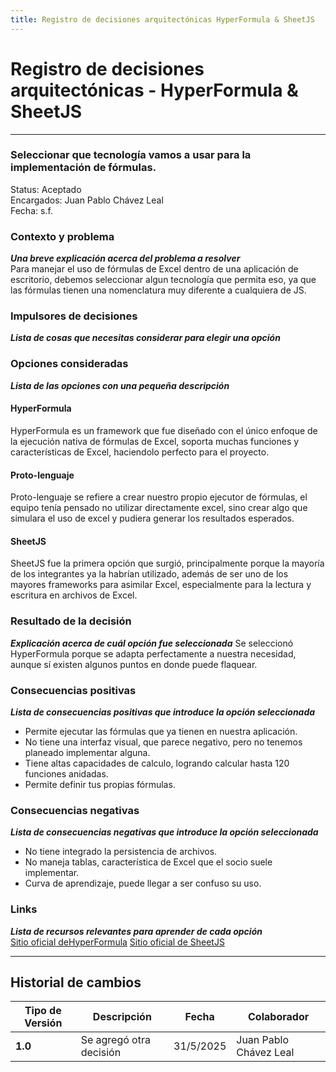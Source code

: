 ```yaml
---
title: Registro de decisiones arquitectónicas HyperFormula & SheetJS
---
```


# Registro de decisiones arquitectónicas - HyperFormula & SheetJS

---
### Seleccionar que tecnología vamos a usar para la implementación de fórmulas.
Status: Aceptado  
Encargados: Juan Pablo Chávez Leal  
Fecha: s.f.

### Contexto y problema
***Una breve explicación acerca del problema a resolver***  
Para manejar el uso de fórmulas de Excel dentro de una aplicación de escritorio, debemos seleccionar algun tecnología que permita eso, ya que las fórmulas tienen una nomenclatura muy diferente a cualquiera de JS.

### Impulsores de decisiones
***Lista de cosas que necesitas considerar para elegir una opción***  


### Opciones consideradas
***Lista de las opciones con una pequeña descripción***  

#### HyperFormula
HyperFormula es un framework que fue diseñado con el único enfoque de la ejecución nativa de fórmulas de Excel, soporta muchas funciones y características de Excel, haciendolo perfecto para el proyecto.

#### Proto-lenguaje
Proto-lenguaje se refiere a crear nuestro propio ejecutor de fórmulas, el equipo tenía pensado no utilizar directamente excel, sino crear algo que simulara el uso de excel y pudiera generar los resultados esperados.

#### SheetJS
SheetJS fue la primera opción que surgió, principalmente porque la mayoría de los integrantes ya la habrían utilizado, además de ser uno de los mayores frameworks para asimilar Excel, especialmente para la lectura y escritura en archivos de Excel.

### Resultado de la decisión
***Explicación acerca de cuál opción fue seleccionada***
Se seleccionó HyperFormula porque se adapta perfectamente a nuestra necesidad, aunque sí existen algunos puntos en donde puede flaquear.  


### Consecuencias positivas
***Lista de consecuencias positivas que introduce la opción seleccionada***  
- Permite ejecutar las fórmulas que ya tienen en nuestra aplicación.
- No tiene una interfaz visual, que parece negativo, pero no tenemos planeado implementar alguna.
- Tiene altas capacidades de calculo, logrando calcular hasta 120 funciones anidadas.
- Permite definir tus propias fórmulas.

### Consecuencias negativas
***Lista de consecuencias negativas que introduce la opción seleccionada***  
- No tiene integrado la persistencia de archivos.
- No maneja tablas, característica de Excel que el socio suele implementar.
- Curva de aprendizaje, puede llegar a ser confuso su uso.
### Links
***Lista de recursos relevantes para aprender de cada opción***  
[Sitio oficial deHyperFormula](https://hyperformula.handsontable.com/#what-hyperformula-can-be-used-for)
[Sitio oficial de SheetJS](https://sheetjs.com/)

---

## Historial de cambios

| **Tipo de Versión** | **Descripción** | **Fecha**  | **Colaborador** |
| ------------------- | --------------- | ---------- | --------------- |
| **1.0** | Se agregó otra decisión | 31/5/2025 | Juan Pablo Chávez Leal |